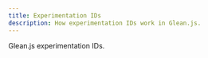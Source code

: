 ```yaml
---
title: Experimentation IDs
description: How experimentation IDs work in Glean.js.
---
```


Glean.js experimentation IDs.
